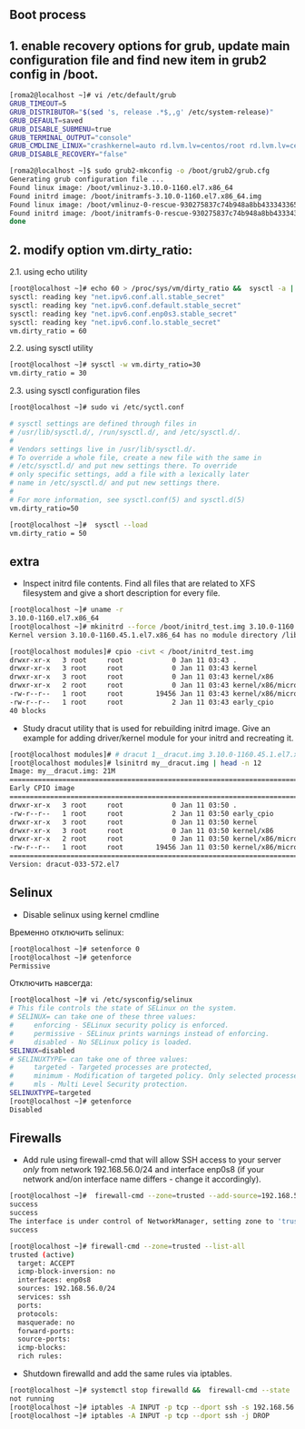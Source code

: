 ## Boot process
## 1. enable recovery options for grub, update main configuration file and find new item in grub2 config in /boot.
```bash
[roma2@localhost ~]# vi /etc/default/grub
GRUB_TIMEOUT=5
GRUB_DISTRIBUTOR="$(sed 's, release .*$,,g' /etc/system-release)"
GRUB_DEFAULT=saved
GRUB_DISABLE_SUBMENU=true
GRUB_TERMINAL_OUTPUT="console"
GRUB_CMDLINE_LINUX="crashkernel=auto rd.lvm.lv=centos/root rd.lvm.lv=centos/swap rhgb quiet"
GRUB_DISABLE_RECOVERY="false"
```

```bash
[roma2@localhost ~]$ sudo grub2-mkconfig -o /boot/grub2/grub.cfg
Generating grub configuration file ...
Found linux image: /boot/vmlinuz-3.10.0-1160.el7.x86_64
Found initrd image: /boot/initramfs-3.10.0-1160.el7.x86_64.img
Found linux image: /boot/vmlinuz-0-rescue-930275837c74b948a8bb4333433659ee
Found initrd image: /boot/initramfs-0-rescue-930275837c74b948a8bb4333433659ee.img
done
```

## 2. modify option vm.dirty_ratio:
2.1. using echo utility
 ```bash
[root@localhost ~]# echo 60 > /proc/sys/vm/dirty_ratio &&  sysctl -a | grep ^vm.dirty_ratio
sysctl: reading key "net.ipv6.conf.all.stable_secret"
sysctl: reading key "net.ipv6.conf.default.stable_secret"
sysctl: reading key "net.ipv6.conf.enp0s3.stable_secret"
sysctl: reading key "net.ipv6.conf.lo.stable_secret"
vm.dirty_ratio = 60
```
2.2. using sysctl utility
```bash
[root@localhost ~]# sysctl -w vm.dirty_ratio=30
vm.dirty_ratio = 30
```
2.3. using sysctl configuration files
```bash
[root@localhost ~]# sudo vi /etc/syctl.conf
```
```bash
# sysctl settings are defined through files in
# /usr/lib/sysctl.d/, /run/sysctl.d/, and /etc/sysctl.d/.
#
# Vendors settings live in /usr/lib/sysctl.d/.
# To override a whole file, create a new file with the same in
# /etc/sysctl.d/ and put new settings there. To override
# only specific settings, add a file with a lexically later
# name in /etc/sysctl.d/ and put new settings there.
#
# For more information, see sysctl.conf(5) and sysctl.d(5)
vm.dirty_ratio=50
```
```bash
[root@localhost ~]#  sysctl --load
vm.dirty_ratio = 50
```

## extra
* Inspect initrd file contents. Find all files that are related to XFS filesystem and give a short description for every file.
```bash
[root@localhost ~]# uname -r
3.10.0-1160.el7.x86_64                                                                                                          
[root@localhost ~]# mkinitrd --force /boot/initrd_test.img 3.10.0-1160.45.1.el7.x86_64
Kernel version 3.10.0-1160.45.1.el7.x86_64 has no module directory /lib/modules/3.10.0-1160.45.1.el7.x86_64
```
```bash
[root@localhost modules]# cpio -civt < /boot/initrd_test.img
drwxr-xr-x   3 root     root            0 Jan 11 03:43 .
drwxr-xr-x   3 root     root            0 Jan 11 03:43 kernel
drwxr-xr-x   3 root     root            0 Jan 11 03:43 kernel/x86
drwxr-xr-x   2 root     root            0 Jan 11 03:43 kernel/x86/microcode
-rw-r--r--   1 root     root        19456 Jan 11 03:43 kernel/x86/microcode/GenuineIntel.bin
-rw-r--r--   1 root     root            2 Jan 11 03:43 early_cpio
40 blocks
```
* Study dracut utility that is used for rebuilding initrd image. Give an example for adding driver/kernel module for your initrd and recreating it.
```bash
[root@localhost modules]# # dracut 1__dracut.img 3.10.0-1160.45.1.el7.x86_64
[root@localhost modules]# lsinitrd my__dracut.img | head -n 12
Image: my__dracut.img: 21M
========================================================================
Early CPIO image
========================================================================
drwxr-xr-x   3 root     root            0 Jan 11 03:50 .
-rw-r--r--   1 root     root            2 Jan 11 03:50 early_cpio
drwxr-xr-x   3 root     root            0 Jan 11 03:50 kernel
drwxr-xr-x   3 root     root            0 Jan 11 03:50 kernel/x86
drwxr-xr-x   2 root     root            0 Jan 11 03:50 kernel/x86/microcode
-rw-r--r--   1 root     root        19456 Jan 11 03:50 kernel/x86/microcode/GenuineIntel.bin
========================================================================
Version: dracut-033-572.el7
```
## Selinux
* Disable selinux using kernel cmdline

 Временно отключить selinux:
```bash
[root@localhost ~]# setenforce 0
[root@localhost ~]# getenforce
Permissive
```
Отключить навсегда:
```bash
[root@localhost ~]# vi /etc/sysconfig/selinux
# This file controls the state of SELinux on the system.
# SELINUX= can take one of these three values:
#     enforcing - SELinux security policy is enforced.
#     permissive - SELinux prints warnings instead of enforcing.
#     disabled - No SELinux policy is loaded.
SELINUX=disabled
# SELINUXTYPE= can take one of three values:
#     targeted - Targeted processes are protected,
#     minimum - Modification of targeted policy. Only selected processes are pr$
#     mls - Multi Level Security protection.
SELINUXTYPE=targeted
[root@localhost ~]# getenforce
Disabled
```
## Firewalls

* Add rule using firewall-cmd that will allow SSH access to your server *only* 
from network 192.168.56.0/24 and interface enp0s8 (if your network and/on interface 
name differs - change it accordingly).
```bash
[root@localhost ~]#  firewall-cmd --zone=trusted --add-source=192.168.56.0/24 &&                                                                                                             firewall-cmd --zone=trusted --add-service=ssh && firewall-cmd --permanent --zone                                                                                                             =trusted --add-interface=enp0s8
success
success
The interface is under control of NetworkManager, setting zone to 'trusted'.
success
```
```bash
[root@localhost ~]# firewall-cmd --zone=trusted --list-all
trusted (active)
  target: ACCEPT
  icmp-block-inversion: no
  interfaces: enp0s8
  sources: 192.168.56.0/24
  services: ssh
  ports:
  protocols:
  masquerade: no
  forward-ports:
  source-ports:
  icmp-blocks:
  rich rules:
```
* Shutdown firewalld and add the same rules via iptables.
```bash
[root@localhost ~]# systemctl stop firewalld &&  firewall-cmd --state
not running
[root@localhost ~]# iptables -A INPUT -p tcp --dport ssh -s 192.168.56.0/24 -i enp0s8 -j ACCEPT
[root@localhost ~]# iptables -A INPUT -p tcp --dport ssh -j DROP
```
